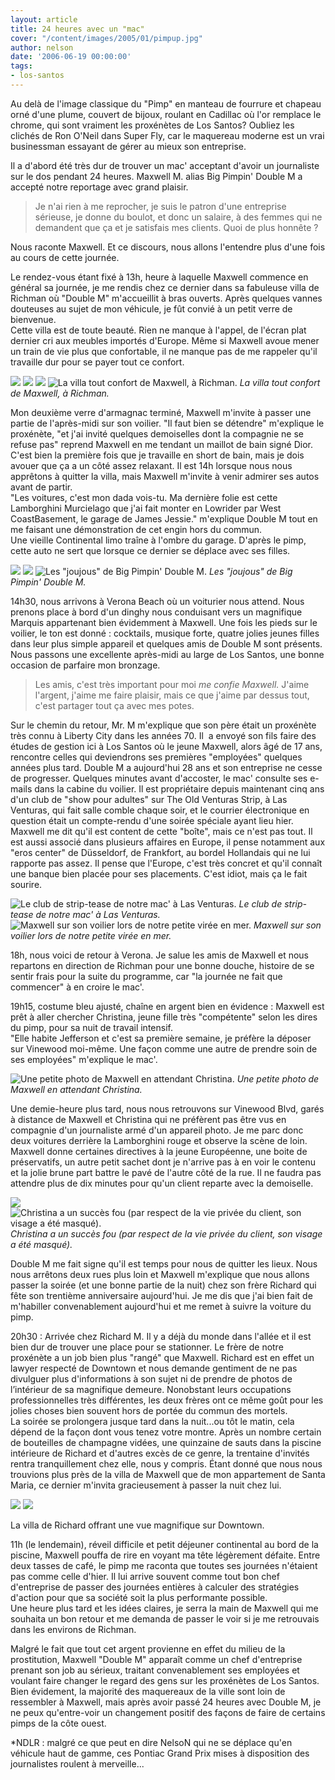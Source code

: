 ```yaml
---
layout: article
title: 24 heures avec un "mac"
cover: "/content/images/2005/01/pimpup.jpg"
author: nelson
date: '2006-06-19 00:00:00'
tags:
- los-santos
---
```


Au delà de l'image classique du "Pimp" en manteau de fourrure et chapeau orné d'une plume, couvert de bijoux, roulant en Cadillac où l'or remplace le chrome, qui sont vraiment les proxénètes de Los Santos? Oubliez les clichés de Ron O'Neil dans Super Fly, car le maquereau moderne est un vrai businessman essayant de gérer au mieux son entreprise.

Il a d'abord été très dur de trouver un mac' acceptant d'avoir un journaliste sur le dos pendant 24 heures. Maxwell M. alias Big Pimpin' Double M a accepté notre reportage avec grand plaisir.

> Je n'ai rien à me reprocher, je suis le patron d'une entreprise sérieuse, je donne du boulot, et donc un salaire, à des femmes qui ne demandent que ça et je satisfais mes clients. Quoi de plus honnête ?

Nous raconte Maxwell. Et ce discours, nous allons l'entendre plus d'une fois au cours de cette journée.

Le rendez-vous étant fixé à 13h, heure à laquelle Maxwell commence en général sa journée, je me rendis chez ce dernier dans sa fabuleuse villa de Richman où "Double M" m'accueillit à bras ouverts. Après quelques vannes douteuses au sujet de mon véhicule, je fût convié à un petit verre de bienvenue.  
Cette villa est de toute beauté. Rien ne manque à l'appel, de l'écran plat dernier cri aux meubles importés d'Europe. Même si Maxwell avoue mener un train de vie plus que confortable, il ne manque pas de me rappeler qu'il travaille dur pour se payer tout ce confort.

![](/content/images/2005/01/pimphouse.jpg)
![](/content/images/2005/01/pimpint1.jpg)
![](/content/images/2005/01/pimpint2.jpg)
![La villa tout confort de Maxwell, à Richman.](/content/images/2005/01/pimpint3.jpg)
_La villa tout confort de Maxwell, à Richman._

Mon deuxième verre d'armagnac terminé, Maxwell m'invite à passer une partie de l'après-midi sur son voilier. "Il faut bien se détendre" m'explique le proxénète, "et j'ai invité quelques demoiselles dont la compagnie ne se refuse pas" reprend Maxwell en me tendant un maillot de bain signé Dior.  
C'est bien la première fois que je travaille en short de bain, mais je dois avouer que ça a un côté assez relaxant. Il est 14h lorsque nous nous apprêtons à quitter la villa, mais Maxwell m'invite à venir admirer ses autos avant de partir.  
"Les voitures, c'est mon dada vois-tu. Ma dernière folie est cette Lamborghini Murcielago que j'ai fait monter en Lowrider par West CoastBasement, le garage de James Jessie." m'explique Double M tout en me faisant une démonstration de cet engin hors du commun.  
Une vieille Continental limo traîne à l'ombre du garage. D'après le pimp, cette auto ne sert que lorsque ce dernier se déplace avec ses filles.

![](/content/images/2005/01/pimplambo.jpg)
![](/content/images/2005/01/pimpup.jpg)
![Les "joujous" de Big Pimpin' Double M.](/content/images/2005/01/pimplimo.jpg)
_Les "joujous" de Big Pimpin' Double M._

14h30, nous arrivons à Verona Beach où un voiturier nous attend. Nous prenons place à bord d'un dinghy nous conduisant vers un magnifique Marquis appartenant bien évidemment à Maxwell. Une fois les pieds sur le voilier, le ton est donné : cocktails, musique forte, quatre jolies jeunes filles dans leur plus simple appareil et quelques amis de Double M sont présents. Nous passons une excellente après-midi au large de Los Santos, une bonne occasion de parfaire mon bronzage.

> Les amis, c'est très important pour moi _me confie Maxwell._ J'aime l'argent, j'aime me faire plaisir, mais ce que j'aime par dessus tout, c'est partager tout ça avec mes potes.

Sur le chemin du retour, Mr. M m'explique que son père était un proxénète très connu à Liberty City dans les années 70. Il&nbsp; a envoyé son fils faire des études de gestion ici à Los Santos où le jeune Maxwell, alors âgé de 17 ans, rencontre celles qui deviendrons ses premières "employées" quelques années plus tard. Double M a aujourd'hui 28 ans et son entreprise ne cesse de progresser. Quelques minutes avant d'accoster, le mac' consulte ses e-mails dans la cabine du voilier. Il est propriétaire depuis maintenant cinq ans d'un club de "show pour adultes" sur The Old Venturas Strip, à Las Venturas, qui fait salle comble chaque soir, et le courrier électronique en question était un compte-rendu d'une soirée spéciale ayant lieu hier. Maxwell me dit qu'il est content de cette "boîte", mais ce n'est pas tout. Il est aussi associé dans plusieurs affaires en Europe, il pense notamment aux "eros center" de Düsseldorf, de Frankfort, au bordel Hollandais qui ne lui rapporte pas assez. Il pense que l'Europe, c'est très concret et qu'il connaît une banque bien placée pour ses placements. C'est idiot, mais ça le fait sourire.

![Le club de strip-tease de notre mac' à Las Venturas.](/content/images/2005/01/pimplv.jpg)
_Le club de strip-tease de notre mac' à Las Venturas._[](/content/images/2005/01/pimpboat1.jpg)
![Maxwell sur son voilier lors de notre petite virée en mer.](/content/images/2005/01/pimpboat2.jpg)
_Maxwell sur son voilier lors de notre petite virée en mer._

18h, nous voici de retour à Verona. Je salue les amis de Maxwell et nous repartons en direction de Richman pour une bonne douche, histoire de se sentir frais pour la suite du programme, car "la journée ne fait que commencer" à en croire le mac'.

19h15, costume bleu ajusté, chaîne en argent bien en évidence : Maxwell est prêt à aller chercher Christina, jeune fille très "compétente" selon les dires du pimp, pour sa nuit de travail intensif.  
"Elle habite Jefferson et c'est sa première semaine, je préfère la déposer sur Vinewood moi-même. Une façon comme une autre de prendre soin de ses employées" m'explique le mac'.

![Une petite photo de Maxwell en attendant Christina.](/content/images/2005/01/pimpjeff.jpg)
_Une petite photo de Maxwell en attendant Christina._

Une demie-heure plus tard, nous nous retrouvons sur Vinewood Blvd, garés à distance de Maxwell et Christina qui ne préfèrent pas être vus en compagnie d'un journaliste armé d'un appareil photo. Je me parc donc deux voitures derrière la Lamborghini rouge et observe la scène de loin. Maxwell donne certaines directives à la jeune Européenne, une boite de préservatifs, un autre petit sachet dont je n'arrive pas à en voir le contenu et la jolie brune part battre le pavé de l'autre côté de la rue. Il ne faudra pas attendre plus de dix minutes pour qu'un client reparte avec la demoiselle.

![](/content/images/2005/01/pimpvinewood.jpg)
![Christina a un succès fou (par respect de la vie privée du client, son visage a été masqué).](/content/images/2005/01/pimpcaro.jpg)
_Christina a un succès fou (par respect de la vie privée du client, son visage a été masqué)._

Double M me fait signe qu'il est temps pour nous de quitter les lieux. Nous nous arrêtons deux rues plus loin et Maxwell m'explique que nous allons passer la soirée (et une bonne partie de la nuit) chez son frère Richard qui fête son trentième anniversaire aujourd'hui. Je me dis que j'ai bien fait de m'habiller convenablement aujourd'hui et me remet à suivre la voiture du pimp.

20h30 : Arrivée chez Richard M. Il y a déjà du monde dans l'allée et il est bien dur de trouver une place pour se stationner. Le frère de notre proxénète a un job bien plus "rangé" que Maxwell. Richard est en effet un lawyer respecté de Downtown et nous demande gentiment de ne pas divulguer plus d'informations à son sujet ni de prendre de photos de l’intérieur de sa magnifique demeure. Nonobstant leurs occupations professionnelles très différentes, les deux frères ont ce même goût pour les jolies choses bien souvent hors de portée du commun des mortels.  
La soirée se prolongera jusque tard dans la nuit...ou tôt le matin, cela dépend de la façon dont vous tenez votre montre. Après un nombre certain de bouteilles de champagne vidées, une quinzaine de sauts dans la piscine intérieure de Richard et d'autres excès de ce genre, la trentaine d'invités rentra tranquillement chez elle, nous y compris. Étant donné que nous nous trouvions plus près de la villa de Maxwell que de mon appartement de Santa Maria, ce dernier m'invita gracieusement à passer la nuit chez lui.

![](/content/images/2005/01/pimppart.jpg)
![](/content/images/2005/01/pimpatnight.jpg)

La villa de Richard offrant une vue magnifique sur Downtown.

11h (le lendemain), réveil difficile et petit déjeuner continental au bord de la piscine, Maxwell pouffa de rire en voyant ma tête légèrement défaite. Entre deux tasses de café, le pimp me raconta que toutes ses journées n'étaient pas comme celle d'hier. Il lui arrive souvent comme tout bon chef d'entreprise de passer des journées entières à calculer des stratégies d'action pour que sa société soit la plus performante possible.  
Une heure plus tard et les idées claires, je serra la main de Maxwell qui me souhaita un bon retour et me demanda de passer le voir si je me retrouvais dans les environs de Richman.

Malgré le fait que tout cet argent provienne en effet du milieu de la prostitution, Maxwell "Double M" apparaît comme un chef d'entreprise prenant son job au sérieux, traitant convenablement ses employées et voulant faire changer le regard des gens sur les proxénètes de Los Santos. Bien évidement, la majorité des maquereaux de la ville sont loin de ressembler à Maxwell, mais après avoir passé 24 heures avec Double M, je ne peux qu'entre-voir un changement positif des façons de faire de certains pimps de la côte ouest.

\*NDLR : malgré ce que peut en dire NelsoN qui ne se déplace qu'en véhicule haut de gamme, ces Pontiac Grand Prix mises à disposition des journalistes roulent à merveille...